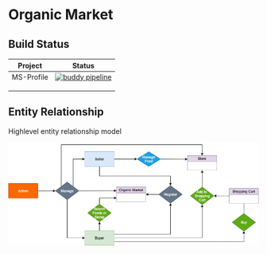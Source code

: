# Organic Market

## Build Status

| Project     | Status |
| :----------:| :----------------------------------------------------: |
| MS-Profile | [![buddy pipeline](https://app.buddy.works/igunawardana87/organic/pipelines/pipeline/279033/badge.svg?token=66aa70633431fc5d91eb3392e380bfa446be9e0a094b955b1a892dd83bf9efc9 "buddy pipeline")](https://app.buddy.works/igunawardana87/organic/pipelines/pipeline/279033) |
|||
|||
|||

## Entity Relationship

Highlevel entity relationship model

![Entity Relationship](docs/drawings/oraganic_entity-realtionship.png)
